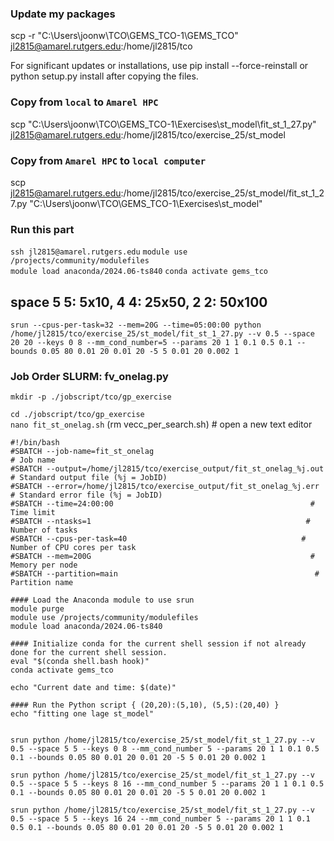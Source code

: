 ### Update my packages
scp -r "C:\Users\joonw\TCO\GEMS_TCO-1\GEMS_TCO" jl2815@amarel.rutgers.edu:/home/jl2815/tco

For significant updates or installations, use pip install --force-reinstall or python setup.py install after copying the files.

### Copy from ```local``` to ```Amarel HPC```

scp "C:\Users\joonw\TCO\GEMS_TCO-1\Exercises\st_model\fit_st_1_27.py" jl2815@amarel.rutgers.edu:/home/jl2815/tco/exercise_25/st_model

### Copy from ```Amarel HPC``` to ```local computer```
scp jl2815@amarel.rutgers.edu:/home/jl2815/tco/exercise_25/st_model/fit_st_1_27.py "C:\Users\joonw\TCO\GEMS_TCO-1\Exercises\st_model\"


### Run this part
```ssh jl2815@amarel.rutgers.edu```
```module use /projects/community/modulefiles```           
```module load anaconda/2024.06-ts840``` 
```conda activate gems_tco```

## space 5 5: 5x10, 4 4: 25x50, 2 2: 50x100


``` srun --cpus-per-task=32 --mem=20G --time=05:00:00 python /home/jl2815/tco/exercise_25/st_model/fit_st_1_27.py --v 0.5 --space 20 20 --keys 0 8 --mm_cond_number=5 --params 20 1 1 0.1 0.5 0.1 --bounds 0.05 80 0.01 20 0.01 20 -5 5 0.01 20 0.002 1  ```


### Job Order SLURM: fv_onelag.py    
```mkdir -p ./jobscript/tco/gp_exercise```      

```cd ./jobscript/tco/gp_exercise```                          
```nano fit_st_onelag.sh```         (rm vecc_per_search.sh)        # open a new text editor     

``` 
#!/bin/bash
#SBATCH --job-name=fit_st_onelag                                      # Job name
#SBATCH --output=/home/jl2815/tco/exercise_output/fit_st_onelag_%j.out    # Standard output file (%j = JobID)
#SBATCH --error=/home/jl2815/tco/exercise_output/fit_st_onelag_%j.err     # Standard error file (%j = JobID)
#SBATCH --time=24:00:00                                            # Time limit
#SBATCH --ntasks=1                                                # Number of tasks
#SBATCH --cpus-per-task=40                                       # Number of CPU cores per task
#SBATCH --mem=200G                                                 # Memory per node
#SBATCH --partition=main                                            # Partition name

#### Load the Anaconda module to use srun 
module purge                                              
module use /projects/community/modulefiles                 
module load anaconda/2024.06-ts840 

#### Initialize conda for the current shell session if not already done for the current shell session.
eval "$(conda shell.bash hook)"
conda activate gems_tco

echo "Current date and time: $(date)"

#### Run the Python script { (20,20):(5,10), (5,5):(20,40) }
echo "fitting one lage st_model"


srun python /home/jl2815/tco/exercise_25/st_model/fit_st_1_27.py --v 0.5 --space 5 5 --keys 0 8 --mm_cond_number 5 --params 20 1 1 0.1 0.5 0.1 --bounds 0.05 80 0.01 20 0.01 20 -5 5 0.01 20 0.002 1 

srun python /home/jl2815/tco/exercise_25/st_model/fit_st_1_27.py --v 0.5 --space 5 5 --keys 8 16 --mm_cond_number 5 --params 20 1 1 0.1 0.5 0.1 --bounds 0.05 80 0.01 20 0.01 20 -5 5 0.01 20 0.002 1  

srun python /home/jl2815/tco/exercise_25/st_model/fit_st_1_27.py --v 0.5 --space 5 5 --keys 16 24 --mm_cond_number 5 --params 20 1 1 0.1 0.5 0.1 --bounds 0.05 80 0.01 20 0.01 20 -5 5 0.01 20 0.002 1 


```